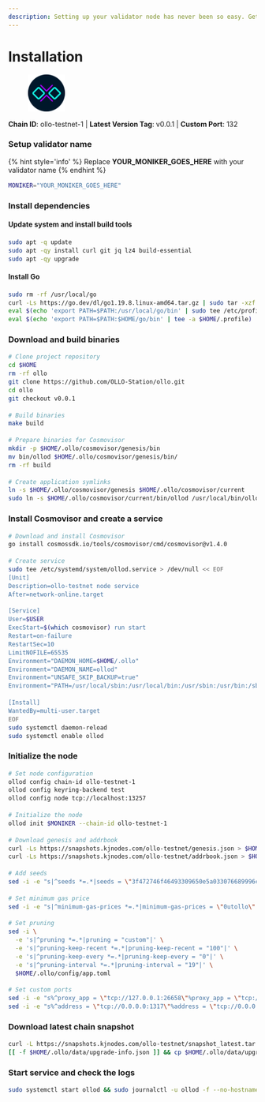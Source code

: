 ```yaml
---
description: Setting up your validator node has never been so easy. Get your validator running in minutes by following step by step instructions.
---
```


# Installation

<figure><img src="https://raw.githubusercontent.com/kj89/cosmos-images/main/logos/ollo.png" alt=""><figcaption></figcaption></figure>

**Chain ID**: ollo-testnet-1 | **Latest Version Tag**: v0.0.1 | **Custom Port**: 132

### Setup validator name

{% hint style='info' %}
Replace **YOUR_MONIKER_GOES_HERE** with your validator name
{% endhint %}

```bash
MONIKER="YOUR_MONIKER_GOES_HERE"
```

### Install dependencies

#### Update system and install build tools

```bash
sudo apt -q update
sudo apt -qy install curl git jq lz4 build-essential
sudo apt -qy upgrade
```

#### Install Go

```bash
sudo rm -rf /usr/local/go
curl -Ls https://go.dev/dl/go1.19.8.linux-amd64.tar.gz | sudo tar -xzf - -C /usr/local
eval $(echo 'export PATH=$PATH:/usr/local/go/bin' | sudo tee /etc/profile.d/golang.sh)
eval $(echo 'export PATH=$PATH:$HOME/go/bin' | tee -a $HOME/.profile)
```

### Download and build binaries

```bash
# Clone project repository
cd $HOME
rm -rf ollo
git clone https://github.com/OLLO-Station/ollo.git
cd ollo
git checkout v0.0.1

# Build binaries
make build

# Prepare binaries for Cosmovisor
mkdir -p $HOME/.ollo/cosmovisor/genesis/bin
mv bin/ollod $HOME/.ollo/cosmovisor/genesis/bin/
rm -rf build

# Create application symlinks
ln -s $HOME/.ollo/cosmovisor/genesis $HOME/.ollo/cosmovisor/current
sudo ln -s $HOME/.ollo/cosmovisor/current/bin/ollod /usr/local/bin/ollod
```

### Install Cosmovisor and create a service

```bash
# Download and install Cosmovisor
go install cosmossdk.io/tools/cosmovisor/cmd/cosmovisor@v1.4.0

# Create service
sudo tee /etc/systemd/system/ollod.service > /dev/null << EOF
[Unit]
Description=ollo-testnet node service
After=network-online.target

[Service]
User=$USER
ExecStart=$(which cosmovisor) run start
Restart=on-failure
RestartSec=10
LimitNOFILE=65535
Environment="DAEMON_HOME=$HOME/.ollo"
Environment="DAEMON_NAME=ollod"
Environment="UNSAFE_SKIP_BACKUP=true"
Environment="PATH=/usr/local/sbin:/usr/local/bin:/usr/sbin:/usr/bin:/sbin:/bin:/usr/games:/usr/local/games:/snap/bin:$HOME/.ollo/cosmovisor/current/bin"

[Install]
WantedBy=multi-user.target
EOF
sudo systemctl daemon-reload
sudo systemctl enable ollod
```

### Initialize the node

```bash
# Set node configuration
ollod config chain-id ollo-testnet-1
ollod config keyring-backend test
ollod config node tcp://localhost:13257

# Initialize the node
ollod init $MONIKER --chain-id ollo-testnet-1

# Download genesis and addrbook
curl -Ls https://snapshots.kjnodes.com/ollo-testnet/genesis.json > $HOME/.ollo/config/genesis.json
curl -Ls https://snapshots.kjnodes.com/ollo-testnet/addrbook.json > $HOME/.ollo/config/addrbook.json

# Add seeds
sed -i -e "s|^seeds *=.*|seeds = \"3f472746f46493309650e5a033076689996c8881@ollo-testnet.rpc.kjnodes.com:13259\"|" $HOME/.ollo/config/config.toml

# Set minimum gas price
sed -i -e "s|^minimum-gas-prices *=.*|minimum-gas-prices = \"0utollo\"|" $HOME/.ollo/config/app.toml

# Set pruning
sed -i \
  -e 's|^pruning *=.*|pruning = "custom"|' \
  -e 's|^pruning-keep-recent *=.*|pruning-keep-recent = "100"|' \
  -e 's|^pruning-keep-every *=.*|pruning-keep-every = "0"|' \
  -e 's|^pruning-interval *=.*|pruning-interval = "19"|' \
  $HOME/.ollo/config/app.toml

# Set custom ports
sed -i -e "s%^proxy_app = \"tcp://127.0.0.1:26658\"%proxy_app = \"tcp://127.0.0.1:13258\"%; s%^laddr = \"tcp://127.0.0.1:26657\"%laddr = \"tcp://127.0.0.1:13257\"%; s%^pprof_laddr = \"localhost:6060\"%pprof_laddr = \"localhost:13260\"%; s%^laddr = \"tcp://0.0.0.0:26656\"%laddr = \"tcp://0.0.0.0:13256\"%; s%^prometheus_listen_addr = \":26660\"%prometheus_listen_addr = \":13266\"%" $HOME/.ollo/config/config.toml
sed -i -e "s%^address = \"tcp://0.0.0.0:1317\"%address = \"tcp://0.0.0.0:13217\"%; s%^address = \":8080\"%address = \":13280\"%; s%^address = \"0.0.0.0:9090\"%address = \"0.0.0.0:13290\"%; s%^address = \"0.0.0.0:9091\"%address = \"0.0.0.0:13291\"%; s%:8545%:13245%; s%:8546%:13246%; s%:6065%:13265%" $HOME/.ollo/config/app.toml
```

### Download latest chain snapshot

```bash
curl -L https://snapshots.kjnodes.com/ollo-testnet/snapshot_latest.tar.lz4 | tar -Ilz4 -xf - -C $HOME/.ollo
[[ -f $HOME/.ollo/data/upgrade-info.json ]] && cp $HOME/.ollo/data/upgrade-info.json $HOME/.ollo/cosmovisor/genesis/upgrade-info.json
```

### Start service and check the logs

```bash
sudo systemctl start ollod && sudo journalctl -u ollod -f --no-hostname -o cat
```
